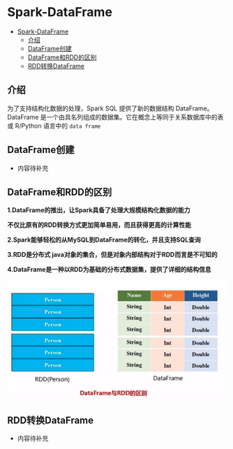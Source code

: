 # Spark-DataFrame

<!-- TOC -->

- [Spark-DataFrame](#spark-dataframe)
  - [介绍](#%e4%bb%8b%e7%bb%8d)
  - [DataFrame创建](#dataframe%e5%88%9b%e5%bb%ba)
  - [DataFrame和RDD的区别](#dataframe%e5%92%8crdd%e7%9a%84%e5%8c%ba%e5%88%ab)
  - [RDD转换DataFrame](#rdd%e8%bd%ac%e6%8d%a2dataframe)

<!-- /TOC -->



## 介绍

为了支持结构化数据的处理，Spark SQL 提供了新的数据结构 DataFrame。DataFrame 是一个由具名列组成的数据集。它在概念上等同于关系数据库中的表或 R/Python 语言中的 `data frame`



## DataFrame创建

* 内容待补充



## DataFrame和RDD的区别

**1.DataFrame的推出，让Spark具备了处理大规模结构化数据的能力**

**不仅比原有的RDD转换方式更加简单易用，而且获得更高的计算性能**

**2.Spark能够轻松的从MySQL到DataFrame的转化，并且支持SQL查询**

**3.RDD是分布式 java对象的集合，但是对象内部结构对于RDD而言是不可知的**

**4.DataFrame是一种以RDD为基础的分布式数据集，提供了详细的结构信息**



![](https://raw.githubusercontent.com/Syncma/Figurebed/master/img/20200128093024.png)





## RDD转换DataFrame

* 内容待补充



